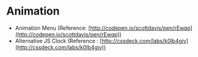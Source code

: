 # Animation

+ Animation Menu (Reference: [http://codepen.io/scottdavis/pen/rEwqp](http://codepen.io/scottdavis/pen/rEwqp))
+ Alternative JS Clock (Reference : [http://cssdeck.com/labs/k0lb4giv](http://cssdeck.com/labs/k0lb4giv))
